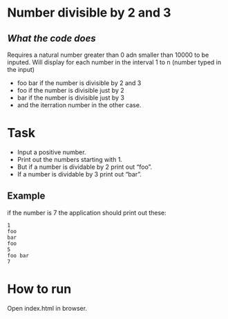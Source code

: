 # Number divisible by 2 and 3
## _What the code does_

Requires a natural number greater than 0 adn smaller than 10000 to be inputed.
Will display for each number in the interval 1 to n (number typed in the input) 
- foo bar if the number is divisible by 2 and 3
- foo if the number is divisible just by 2
- bar if the number is divisible just by 3
- and the iterration number in the other case.

# Task
* Input a positive number.
* Print out the numbers starting with 1.
* But if a number is dividable by 2 print out “foo”.
* If a number is dividable by 3 print out “bar”.

## Example
if the number is 7 the application should print out these:
```
1
foo
bar
foo
5
foo bar
7
```

# How to run
Open index.html in browser.
